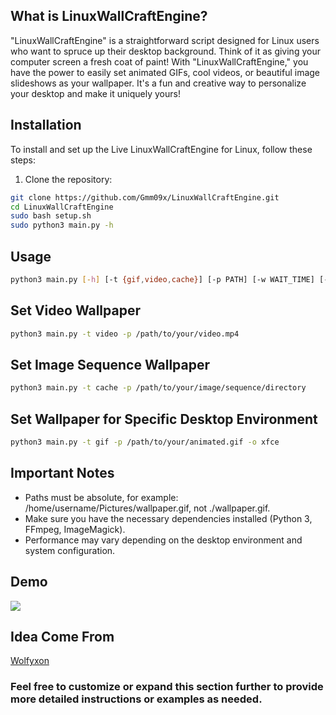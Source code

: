## What is LinuxWallCraftEngine?
"LinuxWallCraftEngine" is a straightforward script designed for Linux users who want to spruce up their desktop background. 
Think of it as giving your computer screen a fresh coat of paint! With "LinuxWallCraftEngine," you have the power to easily set animated GIFs, cool videos, or beautiful image slideshows as your wallpaper. 
It's a fun and creative way to personalize your desktop and make it uniquely yours!

## Installation

To install and set up the Live LinuxWallCraftEngine for Linux, follow these steps:

1. Clone the repository:

 ```bash
git clone https://github.com/Gmm09x/LinuxWallCraftEngine.git
cd LinuxWallCraftEngine
sudo bash setup.sh
sudo python3 main.py -h   
```	

## Usage
```bash
python3 main.py [-h] [-t {gif,video,cache}] [-p PATH] [-w WAIT_TIME] [-o {xfce,i3wm,kde}]
```

## Set Video Wallpaper
```bash
python3 main.py -t video -p /path/to/your/video.mp4
```

## Set Image Sequence Wallpaper
```bash
python3 main.py -t cache -p /path/to/your/image/sequence/directory
```

## Set Wallpaper for Specific Desktop Environment
```bash
python3 main.py -t gif -p /path/to/your/animated.gif -o xfce
```

## Important Notes
* Paths must be absolute, for example: /home/username/Pictures/wallpaper.gif, not ./wallpaper.gif.
* Make sure you have the necessary dependencies installed (Python 3, FFmpeg, ImageMagick).
* Performance may vary depending on the desktop environment and system configuration.

## Demo

<p>
<img src="https://github.com/Gmm09x/LinuxWallCraftEngine/blob/main/src/doc/demos/Demo.gif?raw=true">
</p>



## Idea Come From
[Wolfyxon](https://github.com/Wolfyxon/xfce-live-wallpaper?tab=readme-ov-file)


### Feel free to customize or expand this section further to provide more detailed instructions or examples as needed.
